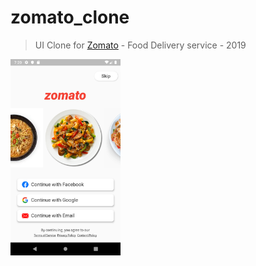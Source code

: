 # zomato_clone

> UI Clone for [Zomato](https://www.zomato.com) - Food Delivery service - 2019

<img src="screenshots/Screenshot_1570024252.png" width="35%" height="35%"/>
